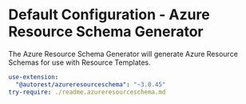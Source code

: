 # Default Configuration - Azure Resource Schema Generator

The Azure Resource Schema Generator will generate Azure Resource Schemas for use with Resource Templates.

```yaml $(azureresourceschema) && !isLoaded('@autorest/azureresourceschema')
use-extension:
  "@autorest/azureresourceschema": "~3.0.45"
try-require: ./readme.azureresourceschema.md
```
